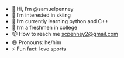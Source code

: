 - 👋 Hi, I’m @samuelpenney
- 👀 I’m interested in skiing
- 🌱 I’m currently learning python and C++
- 💞️ I’m a freshmen in college
- 📫 How to reach me scpenney2@gmail.com
- 😄 Pronouns: he/him
- ⚡ Fun fact: love sports

<!---
samuelpenney/samuelpenney is a ✨ special ✨ repository because its `README.md` (this file) appears on your GitHub profile.
You can click the Preview link to take a look at your changes.
--->
